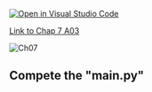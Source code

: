 [![Open in Visual Studio Code](https://classroom.github.com/assets/open-in-vscode-c66648af7eb3fe8bc4f294546bfd86ef473780cde1dea487d3c4ff354943c9ae.svg)](https://classroom.github.com/online_ide?assignment_repo_id=8733093&assignment_repo_type=AssignmentRepo)

[Link to Chap 7 A03](https://docs.google.com/presentation/d/16Lg15We_18LVyquswkjr61CDRxR3O9uaTISKX7v8thc/edit#slide=id.g116e0b78bfe_0_76)

![Ch07](https://nimbus-screenshots.s3.amazonaws.com/s/e2635b138a87f620d04ffa67610a166d.png)

## Compete the "main.py"


